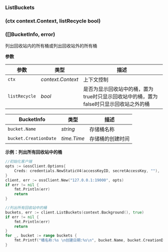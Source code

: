 ### ListBuckets

### (ctx context.Context, listRecycle bool) 

### ([]BucketInfo, error)

列出回收站内的所有桶或列出回收站外的所有桶

__参数__

| 参数          | 类型              | 描述                                                         |
| ------------- | ----------------- | ------------------------------------------------------------ |
| `ctx`         | _context.Context_ | 上下文控制                                                   |
| `listRecycle` | _bool_            | 是否为显示回收站中的桶，置为true时只显示回收站中的桶，置为false时只显示回收站之外的桶 |



| BucketInfo            | 类型        | 描述             |
| --------------------- | ----------- | ---------------- |
| `bucket.Name`         | _string_    | 存储桶名称       |
| `bucket.CreationDate` | _time.Time_ | 存储桶的创建时间 |



__示例：列出所有回收站中的桶__


```go
//初始化客户端
opts := &ossClient.Options{
    Creds: credentials.NewStaticV4(accessKeyID, secretAccessKey, ""),
}
client, err := ossClient.New("127.0.0.1:19000", opts)
if err != nil {
    fmt.Println(err)
    return
}

//列出所有回收站中的桶
buckets, err := client.ListBuckets(context.Background(), true)
if err != nil {
    fmt.Println(err)
    return
}
for _, bucket := range buckets {
    fmt.Printf("桶名称:%s \n创建日期:%s\n", bucket.Name, bucket.CreationDate)
}
```


